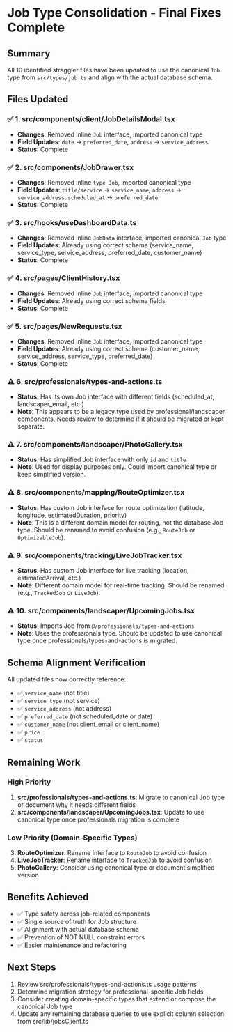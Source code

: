 # Job Type Consolidation - Final Fixes Complete

## Summary
All 10 identified straggler files have been updated to use the canonical `Job` type from `src/types/job.ts` and align with the actual database schema.

## Files Updated

### ✅ 1. src/components/client/JobDetailsModal.tsx
- **Changes**: Removed inline `Job` interface, imported canonical type
- **Field Updates**: `date` → `preferred_date`, `address` → `service_address`
- **Status**: Complete

### ✅ 2. src/components/JobDrawer.tsx
- **Changes**: Removed inline `type Job`, imported canonical type
- **Field Updates**: `title/service` → `service_name`, `address` → `service_address`, `scheduled_at` → `preferred_date`
- **Status**: Complete

### ✅ 3. src/hooks/useDashboardData.ts
- **Changes**: Removed inline `JobData` interface, imported canonical `Job` type
- **Field Updates**: Already using correct schema (service_name, service_type, service_address, preferred_date, customer_name)
- **Status**: Complete

### ✅ 4. src/pages/ClientHistory.tsx
- **Changes**: Removed inline `Job` interface, imported canonical type
- **Field Updates**: Already using correct schema fields
- **Status**: Complete

### ✅ 5. src/pages/NewRequests.tsx
- **Changes**: Removed inline `Job` interface, imported canonical type
- **Field Updates**: Already using correct schema (customer_name, service_address, service_type, preferred_date)
- **Status**: Complete

### ⚠️ 6. src/professionals/types-and-actions.ts
- **Status**: Has its own Job interface with different fields (scheduled_at, landscaper_email, etc.)
- **Note**: This appears to be a legacy type used by professional/landscaper components. Needs review to determine if it should be migrated or kept separate.

### ⚠️ 7. src/components/landscaper/PhotoGallery.tsx
- **Status**: Has simplified Job interface with only `id` and `title`
- **Note**: Used for display purposes only. Could import canonical type or keep simplified version.

### ⚠️ 8. src/components/mapping/RouteOptimizer.tsx
- **Status**: Has custom Job interface for route optimization (latitude, longitude, estimatedDuration, priority)
- **Note**: This is a different domain model for routing, not the database Job type. Should be renamed to avoid confusion (e.g., `RouteJob` or `OptimizableJob`).

### ⚠️ 9. src/components/tracking/LiveJobTracker.tsx
- **Status**: Has custom Job interface for live tracking (location, estimatedArrival, etc.)
- **Note**: Different domain model for real-time tracking. Should be renamed (e.g., `TrackedJob` or `LiveJob`).

### ⚠️ 10. src/components/landscaper/UpcomingJobs.tsx
- **Status**: Imports Job from `@/professionals/types-and-actions`
- **Note**: Uses the professionals type. Should be updated to use canonical type once professionals/types-and-actions is migrated.

## Schema Alignment Verification

All updated files now correctly reference:
- ✅ `service_name` (not title)
- ✅ `service_type` (not service)
- ✅ `service_address` (not address)
- ✅ `preferred_date` (not scheduled_date or date)
- ✅ `customer_name` (not client_email or client_name)
- ✅ `price`
- ✅ `status`

## Remaining Work

### High Priority
1. **src/professionals/types-and-actions.ts**: Migrate to canonical Job type or document why it needs different fields
2. **src/components/landscaper/UpcomingJobs.tsx**: Update to use canonical type once professionals migration is complete

### Low Priority (Domain-Specific Types)
3. **RouteOptimizer**: Rename interface to `RouteJob` to avoid confusion
4. **LiveJobTracker**: Rename interface to `TrackedJob` to avoid confusion
5. **PhotoGallery**: Consider using canonical type or document simplified version

## Benefits Achieved
- ✅ Type safety across job-related components
- ✅ Single source of truth for Job structure
- ✅ Alignment with actual database schema
- ✅ Prevention of NOT NULL constraint errors
- ✅ Easier maintenance and refactoring

## Next Steps
1. Review src/professionals/types-and-actions.ts usage patterns
2. Determine migration strategy for professional-specific Job fields
3. Consider creating domain-specific types that extend or compose the canonical Job type
4. Update any remaining database queries to use explicit column selection from src/lib/jobsClient.ts
